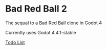 # Bad Red Ball 2

The sequal to a Bad Red Ball clone in Godot 4

Currently uses Godot 4.4.1-stable

[Todo List](https://github.com/users/TexanDoomGuy/projects/2?pane=info)
